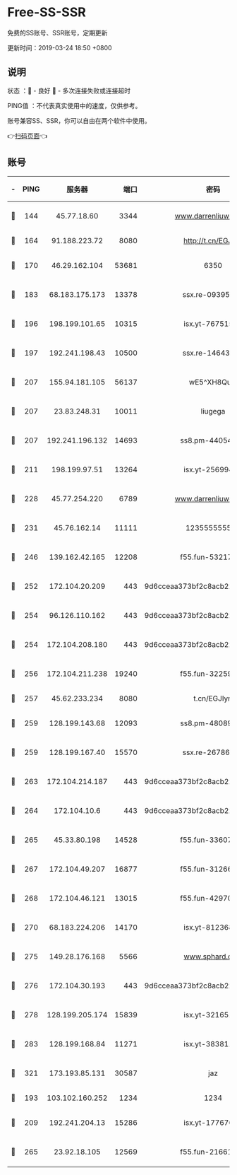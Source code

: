 # Free-SS-SSR

免费的SS账号、SSR账号，定期更新

更新时间：2019-03-24 18:50 +0800

## 说明

状态     ：🙂 - 良好 🙁 - 多次连接失败或连接超时

PING值   ：不代表真实使用中的速度，仅供参考。

账号兼容SS、SSR，你可以自由在两个软件中使用。

👉[扫码页面](https://liesauer.github.io/Free-SS-SSR/)👈

## 账号

|-|PING|服务器|端口|密码|加密方式|区域|
|:----:|:----:|:-----:|-----:|:----:|:----:|:----:|
|🙂|144|45.77.18.60|3344|www.darrenliuwei.com|aes-256-cfb|JP|
|🙂|164|91.188.223.72|8080|http://t.cn/EGJIyrl|rc4-md5|RU|
|🙂|170|46.29.162.104|53681|6350|aes-128-ctr|RU|
|🙂|183|68.183.175.173|13378|ssx.re-09395375|aes-256-cfb|US|
|🙂|196|198.199.101.65|10315|isx.yt-76751530|aes-256-cfb|US|
|🙂|197|192.241.198.43|10500|ssx.re-14643912|aes-256-cfb|US|
|🙂|207|155.94.181.105|56137|wE5^XH8Quw|aes-256-cfb|US|
|🙂|207|23.83.248.31|10011|liugega|aes-256-cfb|US|
|🙂|207|192.241.196.132|14693|ss8.pm-44054709|aes-256-cfb|US|
|🙂|211|198.199.97.51|13264|isx.yt-25699441|aes-256-cfb|US|
|🙂|228|45.77.254.220|6789|www.darrenliuwei.com|aes-256-cfb|SG|
|🙂|231|45.76.162.14|11111|123555555555|aes-256-cfb|SG|
|🙂|246|139.162.42.165|12208|f55.fun-53217838|aes-256-cfb|SG|
|🙂|252|172.104.20.209|443|9d6cceaa373bf2c8acb22e60b6a58be6|aes-256-cfb|US|
|🙂|254|96.126.110.162|443|9d6cceaa373bf2c8acb22e60b6a58be6|aes-256-cfb|US|
|🙂|254|172.104.208.180|443|9d6cceaa373bf2c8acb22e60b6a58be6|aes-256-cfb|US|
|🙂|256|172.104.211.238|19240|f55.fun-32259946|aes-256-cfb|US|
|🙂|257|45.62.233.234|8080|t.cn/EGJIyrl|rc4-md5|CA|
|🙂|259|128.199.143.68|12093|ss8.pm-48089265|aes-256-cfb|SG|
|🙂|259|128.199.167.40|15570|ssx.re-26786415|aes-256-cfb|SG|
|🙂|263|172.104.214.187|443|9d6cceaa373bf2c8acb22e60b6a58be6|aes-256-cfb|US|
|🙂|264|172.104.10.6|443|9d6cceaa373bf2c8acb22e60b6a58be6|aes-256-cfb|US|
|🙂|265|45.33.80.198|14528|f55.fun-33607716|aes-256-cfb|US|
|🙂|267|172.104.49.207|16877|f55.fun-31266593|aes-256-cfb|SG|
|🙂|268|172.104.46.121|13015|f55.fun-42970709|aes-256-cfb|SG|
|🙂|270|68.183.224.206|14170|isx.yt-81236844|aes-256-cfb|SG|
|🙂|275|149.28.176.168|5566|www.sphard.com|aes-256-cfb|AU|
|🙂|276|172.104.30.193|443|9d6cceaa373bf2c8acb22e60b6a58be6|aes-256-cfb|US|
|🙂|278|128.199.205.174|15839|isx.yt-32165191|aes-256-cfb|SG|
|🙂|283|128.199.168.84|11271|isx.yt-38381182|aes-256-cfb|SG|
|🙂|321|173.193.85.131|30587|jaz|aes-256-cfb|US|
|🙂|193|103.102.160.252|1234|1234|rc4-md5|JP|
|🙂|209|192.241.204.13|15286|isx.yt-17767634|aes-256-cfb|US|
|🙂|265|23.92.18.105|12569|f55.fun-21661616|aes-256-cfb|US|
